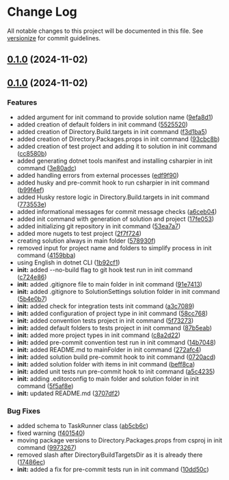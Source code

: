 # Change Log

All notable changes to this project will be documented in this file. See [versionize](https://github.com/versionize/versionize) for commit guidelines.

<a name="0.1.0"></a>
## [0.1.0](https://www.github.com/tomwis/xpd/releases/tag/v0.1.0) (2024-11-02)

<a name="0.1.0"></a>
## [0.1.0](https://www.github.com/tomwis/xpd/releases/tag/v0.1.0) (2024-11-02)

### Features

* added argument for init command to provide solution name ([9efa8d1](https://www.github.com/tomwis/xpd/commit/9efa8d12ba2798d7f0d499ccdac30b22ce172b41))
* added creation of default folders in init command ([5525520](https://www.github.com/tomwis/xpd/commit/5525520e3ea903e1b7ba861846a30170523b3fd1))
* added creation of Directory.Build.targets in init command ([f3d1ba5](https://www.github.com/tomwis/xpd/commit/f3d1ba5ddebca9e9dcc0dd024245d660386cd228))
* added creation of Directory.Packages.props in init command ([93cbc8b](https://www.github.com/tomwis/xpd/commit/93cbc8b42940421b22f9c3142300861b3c625157))
* added creation of test project and adding it to solution in init command ([cc8580b](https://www.github.com/tomwis/xpd/commit/cc8580b8d9b16140742f84b6270bd50210bcbe31))
* added generating dotnet tools manifest and installing csharpier in init command ([3e80adc](https://www.github.com/tomwis/xpd/commit/3e80adc0d14e24974fb05235a49e83f0bf0ebbbf))
* added handling errors from external processes ([edf9f90](https://www.github.com/tomwis/xpd/commit/edf9f9070b91f9b4c1bad1b5c14a9e71d4a65197))
* added husky and pre-commit hook to run csharpier in init command ([b99f4ef](https://www.github.com/tomwis/xpd/commit/b99f4efdcea12730f6b5cf4b44c7ccacea36ab9b))
* added Husky restore logic in Directory.Build.targets in init command ([773553e](https://www.github.com/tomwis/xpd/commit/773553eb00d103838b62762f785fd3b920a8908a))
* added informational messages for commit message checks ([a6ceb04](https://www.github.com/tomwis/xpd/commit/a6ceb042997e2bff4f77e1132d7de3cbe335205c))
* added init command with generation of solution and project ([17fe053](https://www.github.com/tomwis/xpd/commit/17fe053779a8c897fd168d148b614006d7dd7362))
* added initializing git repository in init command ([53ea7a7](https://www.github.com/tomwis/xpd/commit/53ea7a7561af22cbc21c3ad9c34664bfafe0975e))
* added more nugets to test project ([2f7f724](https://www.github.com/tomwis/xpd/commit/2f7f72464ca04601bfaf773690415d0cd5147756))
* creating solution always in main folder ([578930f](https://www.github.com/tomwis/xpd/commit/578930f4357474ab8a93bdf20b8f8b6550d88693))
* removed input for project name and folders to simplify process in init command ([4159bba](https://www.github.com/tomwis/xpd/commit/4159bbab2315d56ccc718a09b737318010640bde))
* using English in dotnet CLI ([1b92cf1](https://www.github.com/tomwis/xpd/commit/1b92cf1d779286c93066da241d99854bc10da755))
* **init:** added --no-build flag to git hook test run in init command ([c724e86](https://www.github.com/tomwis/xpd/commit/c724e869001b61eba5b4044dfcff06d2864e5964))
* **init:** added .gitignore file to main folder in init command ([91e7413](https://www.github.com/tomwis/xpd/commit/91e74138e092aa33ffcc71fd2cbbd892131f5564))
* **init:** added .gitignore to SolutionSettings solution folder in init command ([5b4e0b7](https://www.github.com/tomwis/xpd/commit/5b4e0b75056158f9464d1953e7322affcfe285a5))
* **init:** added check for integration tests init command ([a3c7089](https://www.github.com/tomwis/xpd/commit/a3c70895904fc8553b585131b03fff417b23f6b1))
* **init:** added configuration of project type in init command ([58cc768](https://www.github.com/tomwis/xpd/commit/58cc768493508dba68ddc28ec7f3dd0a18f82577))
* **init:** added convention tests project in init command ([5f73273](https://www.github.com/tomwis/xpd/commit/5f732733877166ea95ee57266d601b26a7cabd71))
* **init:** added default folders to tests project in init command ([87b5eab](https://www.github.com/tomwis/xpd/commit/87b5eab22deba79261283f07f27f9f306d7f61df))
* **init:** added more project types in init command ([c8a2d22](https://www.github.com/tomwis/xpd/commit/c8a2d226a71c4b439e736e746423767ce0377cf6))
* **init:** added pre-commit convention test run in init command ([14b7048](https://www.github.com/tomwis/xpd/commit/14b7048b1a64d7e16cdf1725c1f325eeda54c68c))
* **init:** added README.md to mainFolder in init command ([272afc4](https://www.github.com/tomwis/xpd/commit/272afc4c0f675e4c53d52e71dae8bd9f22f5ffcb))
* **init:** added solution build pre-commit hook to init command ([0720acd](https://www.github.com/tomwis/xpd/commit/0720acdba6d250c844781be7543cafa9ceea6efb))
* **init:** added solution folder with items in init command ([beff8ca](https://www.github.com/tomwis/xpd/commit/beff8caed3abb28a141db97369bf8dd4a107f443))
* **init:** added unit tests run pre-commit hook to init command ([a5c4235](https://www.github.com/tomwis/xpd/commit/a5c423520ad235db37167112561cb7778993236f))
* **init:** adding .editorconfig to main folder and solution folder in init command ([5f5af8e](https://www.github.com/tomwis/xpd/commit/5f5af8efdda048e95ea6f38009826d893975b094))
* **init:** updated README.md ([3707df2](https://www.github.com/tomwis/xpd/commit/3707df2ee93b3f096ef00d4cb676b2d3b8149b36))

### Bug Fixes

* added schema to TaskRunner class ([ab5cb6c](https://www.github.com/tomwis/xpd/commit/ab5cb6c0edb7a100c856264569c805399a7b5e7d))
* fixed warning ([f401540](https://www.github.com/tomwis/xpd/commit/f401540ac899a98f2f6bccaced0c13b2546141fc))
* moving package versions to Directory.Packages.props from csproj in init command ([9973267](https://www.github.com/tomwis/xpd/commit/9973267f6f95ae397342dcf798d149872d2d3152))
* removed slash after DirectoryBuildTargetsDir as it is already there ([17486ec](https://www.github.com/tomwis/xpd/commit/17486ec0f01e9676c97abac6e32a8a0b176737d9))
* **init:** added a fix for pre-commit tests run in init command ([10dd50c](https://www.github.com/tomwis/xpd/commit/10dd50c57bc567246fe7cad9f02e8280edba4b85))

